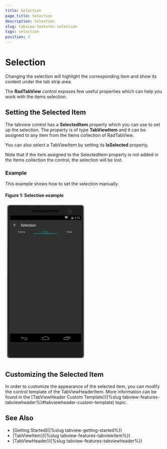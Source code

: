 ```yaml
---
title: Selection
page_title: Selection
description: Selection
slug: tabview-features-selection
tags: selection
position: 2
---
```


# Selection

Changing the selection will highlight the corresponding item and show its content under the tab strip area.

The **RadTabView** control exposes few useful properties which can help you work with the items selection. 

## Setting the Selected Item 

The tabview control has a **SelectedItem** property which you can use to set up the selection. The property is of type **TabViewItem** and it can be assigned to any item from the Items collection of RadTabView. 

You can also select a TabViewItem by setting its **IsSelected** property.

Note that if the item assigned to the SelectedItem property is not added in the Items collection the control, the selection will be lost.

### Example

This example shows how to set the selection manually.

<snippet id='tabview-features-selection-csharp'/>

#### __Figure 1: Selection example__  
![TabView selection example](../images/tabview-features-selection-0.png) 

## Customizing the Selected Item

In order to customize the appearance of the selected item, you can modify the control template of the TabViewHeaderItem. More information can be found in the [TabViewHeader Custom Template]({%slug tabview-features-tabviewheader%}#tabviewheader-custom-template) topic.

## See Also
- [Getting Started]({%slug tabview-getting-started%})
- [TabViewItem]({%slug tabview-features-tabviewitem%})
- [TabViewHeader]({%slug tabview-features-tabviewheader%})